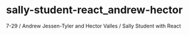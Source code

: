 # sally-student-react_andrew-hector
7-29 / Andrew Jessen-Tyler and Hector Valles / Sally Student with React
